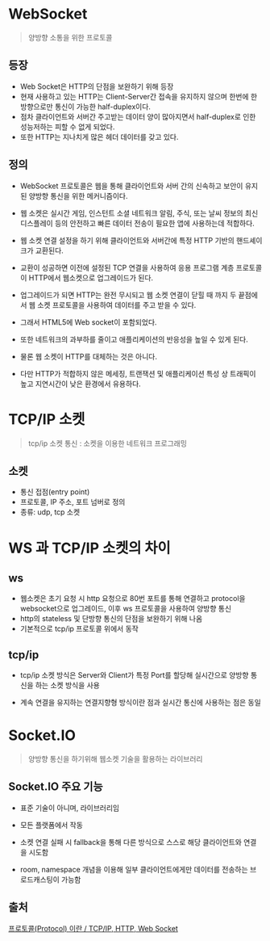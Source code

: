 # WebSocket

> 양방향 소통을 위한 프로토콜

## 등장

- Web Socket은 HTTP의 단점을 보완하기 위해 등장
- 현재 사용하고 있는 HTTP는 Client-Server간 접속을 유지하지 않으며 한번에 한 방향으로만 통신이 가능한 half-duplex이다.
- 점차 클라이언트와 서버간 주고받는 데이터 양이 많아지면서 half-duplex로 인한 성능저하는 피할 수 없게 되었다.
- 또한 HTTP는 지나치게 많은 헤더 데이터를 갖고 있다.

## 정의

- WebSocket 프로토콜은 웹을 통해 클라이언트와 서버 간의 신속하고 보안이 유지된 양방향 통신을 위한 메커니즘이다.

- 웹 소켓은 실시간 게임, 인스턴트 소셜 네트워크 알림, 주식, 또는 날씨 정보의 최신 디스플레이 등의 안전하고 빠른 데이터 전송이 필요한 앱에 사용하는데 적합하다.

- 웹 소켓 연결 설정을 하기 위해 클라이언트와 서버간에 특정 HTTP 기반의 핸드셰이크가 교환된다.

- 교환이 성공하면 이전에 설정된 TCP 연결을 사용하여 응용 프로그램 계층 프로토콜이 HTTP에서 웹소켓으로 업그레이드가 된다.

- 업그레이드가 되면 HTTP는 완전 무시되고 웹 소켓 연결이 닫힐 때 까지 두 끝점에서 웹 소켓 프로토콜을 사용하여 데이터를 주고 받을 수 있다.

- 그래서 HTML5에 Web socket이 포함되었다.

- 또한 네트워크의 과부하를 줄이고 애플리케이션의 반응성을 높일 수 있게 된다.
- 물론 웹 소켓이 HTTP를 대체하는 것은 아니다.
- 다만 HTTP가 적합하지 않은 메세징, 트랜잭션 및 애플리케이션 특성 상 트래픽이 높고 지연시간이 낮은 환경에서 유용하다.

# TCP/IP 소켓

> tcp/ip 소켓 통신 : 소켓을 이용한 네트워크 프로그래밍

## 소켓

- 통신 접점(entry point)
- 프로토콜, IP 주소, 포트 넘버로 정의
- 종류: udp, tcp 소켓

# WS 과 TCP/IP 소켓의 차이
## ws
- 웹소켓은 초기 요청 시 http 요청으로 80번 포트를 통해 연결하고 protocol을 websocket으로 업그레이드, 이후 ws 프로토콜을 사용하여 양방향 통신
- http의 stateless 및 단방향 통신의 단점을 보완하기 위해 나옴
- 기본적으로 tcp/ip 프로토콜 위에서 동작

## tcp/ip
- tcp/ip 소켓 방식은 Server와 Client가 특정 Port를 할당해 실시간으로 양방향 통신을 하는 소켓 방식을 사용

- 계속 연결을 유지하는 연결지향형 방식이란 점과 실시간 통신에 사용하는 점은 동일

# Socket.IO

> 양방향 통신을 하기위해 웹소켓 기술을 활용하는 라이브러리

## Socket.IO 주요 기능

- 표준 기술이 아니며, 라이브러리임

- 모든 플랫폼에서 작동
- 소켓 연결 실패 시 fallback을 통해 다른 방식으로 스스로 해당 클라이언트와 연결을 시도함
- room, namespace 개념을 이용해 일부 클라이언트에게만 데이터를 전송하는 브로드캐스팅이 가능함

## 출처
[프로토콜(Protocol) 이란 / TCP/IP, HTTP, Web Socket](https://itstart-190126.tistory.com/75)

